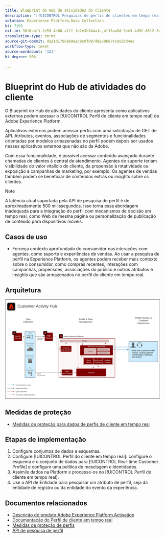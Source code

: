 ```yaml
---
title: Blueprint do Hub de atividades do cliente
description: '[!UICONTROL Pesquisas de perfis de clientes em tempo real para fornecer contexto ao suporte e às vendas atendidas por agentes.]'
solution: Experience Platform,Data Collection
kt: 7195
exl-id: 3616cbf1-2e59-4e68-a1ff-1d2e3b344a1c,4f15aa5d-9ee3-4d92-8012-3e2f0c0d615f
translation-type: tm+mt
source-git-commit: da21d1796eb9a2c9c0f087d82606874ca55bd4ea
workflow-type: tm+mt
source-wordcount: '321'
ht-degree: 90%

---
```


# Blueprint do Hub de atividades do cliente

O Blueprint do Hub de atividades do cliente apresenta como aplicativos externos podem acessar o [!UICONTROL Perfil de cliente em tempo real] da Adobe Experience Platform.

Aplicativos externos podem acessar perfis com uma solicitação de GET de API. Atributos, eventos, associações de segmentos e funcionalidades orientadas por modelos armazenadas no perfil podem depois ser usados nesses aplicativos externos que não são da Adobe.

Com essa funcionalidade, é possível acessar conteúdo avançado durante chamadas de clientes à central de atendimento. Agentes de suporte teriam visibilidade do valor vitalício do cliente, da propensão à rotatividade ou exposição a campanhas de marketing, por exemplo. Os agentes de vendas também podem se beneficiar de conteúdos extras ou insights sobre os clientes.

>[!NOTE]
>
>A latência atual suportada pela API de pesquisa de perfil é de aproximadamente 500 milissegundos. Isso torna essa abordagem inadequada para a integração do perfil com mecanismos de decisão em tempo real, como Web de mesma página ou personalização de publicação de conteúdo para dispositivos móveis.

## Casos de uso

* Forneça contexto aprofundado do consumidor nas interações com agentes, como suporte e experiências de vendas. Ao usar a pesquisa de perfil na Experience Platform, os agentes podem receber mais contexto sobre o consumidor, como compras recentes, interações com campanhas, propensões, associações do público e outros atributos e insights que são armazenados no perfil do cliente em tempo real.

## Arquitetura

<img src="assets/customer_activity_hub.svg" alt="Blueprint de arquitetura de referência para o Hub de atividades do cliente" style="border:1px solid #4a4a4a" />


## Medidas de proteção

* [Medidas de proteção para dados de perfis de cliente em tempo real](https://experienceleague.adobe.com/docs/experience-platform/profile/guardrails.html?lang=pt-BR)

## Etapas de implementação

1. Configure conjuntos de dados e esquemas.
1. Configure [!UICONTROL Perfil do cliente em tempo real]: configure o esquema e o conjunto de dados para [!UICONTROL Real-time Customer Profile] e configure uma política de mesclagem e identidades.
1. Assimile dados na Platform e processe-os no [!UICONTROL Perfil de cliente em tempo real].
1. Use a API de Entidade para pesquisar um atributo de perfil, seja da entidade de registro ou da entidade do evento da experiência.

## Documentos relacionados

* [Descrição do produto Adobe Experience Platform Activation](https://helpx.adobe.com/br/legal/product-descriptions/adobe-experience-platform0.html)
* [Documentação do Perfil de cliente em tempo real](https://experienceleague.adobe.com/docs/experience-platform/profile/home.html?lang=pt-BR)
* [Medidas de proteção de perfis](https://experienceleague.adobe.com/docs/experience-platform/profile/guardrails.html)
* [API de pesquisa de perfil](https://www.adobe.io/apis/experienceplatform/home/api-reference.html)
